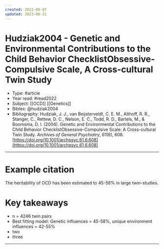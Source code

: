 ```yaml
---
created: 2022-09-07
updated: 2023-08-31
---
```

# Hudziak2004 - Genetic and Environmental Contributions to the Child Behavior ChecklistObsessive-Compulsive Scale, A Cross-cultural Twin Study

* Type: #article
* Year read: #read2022
* Subject: [[OCD]] [[Genetics]]
* Bibtex: @hudziak2004
* Bibliography: Hudziak, J. J., van Beijsterveldt, C. E. M., Althoff, R. R., Stanger, C., Rettew, D. C., Nelson, E. C., Todd, R. D., Bartels, M., & Boomsma, D. I. (2004). Genetic and Environmental Contributions to the Child Behavior ChecklistObsessive-Compulsive Scale: A Cross-cultural Twin Study. _Archives of General Psychiatry_, _61_(6), 608. [https://doi.org/10.1001/archpsyc.61.6.608](https://doi.org/10.1001/archpsyc.61.6.608)
---
# Example citation

The heritability of OCD has been estimated to 45-58% in large twin-studies.

# Key takeaways
* n = 4246 twin pairs
* Best fitting model: Genetic influences = 45-58%, unique environment influences = 42-55% 
* two
* three

---
